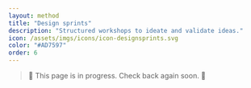 ```yaml
---
layout: method
title: "Design sprints"
description: "Structured workshops to ideate and validate ideas."
icon: /assets/imgs/icons/icon-designsprints.svg
color: "#AD7597"
order: 6
---
```


> 🚧 This page is in progress. Check back again soon. 🚧